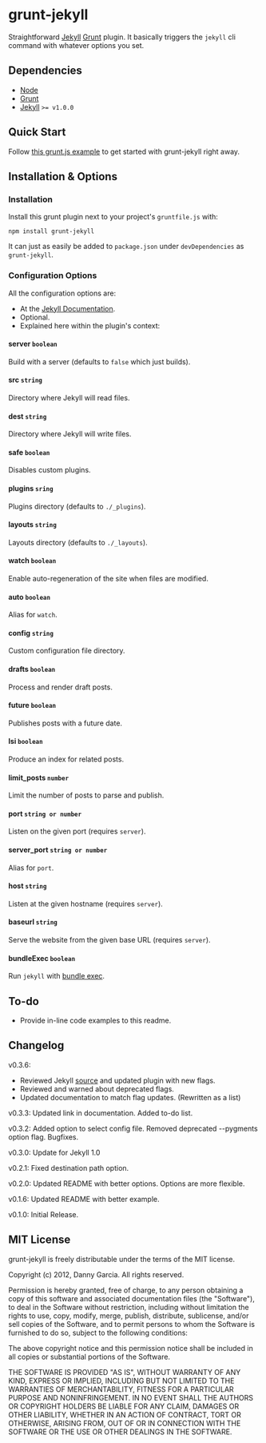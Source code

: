 # grunt-jekyll

Straightforward [Jekyll](http://jekyllrb.com/) [Grunt](http://gruntjs.com/) plugin. It basically triggers the `jekyll` cli command with whatever options you set.

## Dependencies

 * [Node](http://nodejs.org/)
 * [Grunt](http://gruntjs.com/)
 * [Jekyll](http://jekyllrb.com/) `>= v1.0.0`

## Quick Start

Follow [this grunt.js example](https://gist.github.com/3753650) to get started with grunt-jekyll right away.

## Installation & Options

### Installation

Install this grunt plugin next to your project's `gruntfile.js` with:

	npm install grunt-jekyll

It can just as easily be added to `package.json` under `devDependencies` as `grunt-jekyll`.

### Configuration Options

All the configuration options are:

 * At the [Jekyll Documentation](http://jekyllrb.com/docs/configuration/).
 * Optional.
 * Explained here within the plugin's context:

#### server `boolean`

Build with a server (defaults to `false` which just builds).

#### src `string`

Directory where Jekyll will read files.

#### dest `string`

Directory where Jekyll will write files.

#### safe `boolean`

Disables custom plugins.

#### plugins `sring`

Plugins directory (defaults to `./_plugins`).

#### layouts `string`

Layouts directory (defaults to `./_layouts`).

#### watch `boolean`

Enable auto-regeneration of the site when files are modified.

#### auto `boolean`

Alias for `watch`.

#### config `string`

Custom configuration file directory.

#### drafts `boolean`

Process and render draft posts.

#### future `boolean`

Publishes posts with a future date.

#### lsi `boolean`

Produce an index for related posts.

#### limit_posts `number`

Limit the number of posts to parse and publish.

#### port `string or number`

Listen on the given port (requires `server`).

#### server_port `string or number`

Alias for `port`.

#### host `string`

Listen at the given hostname (requires `server`).

#### baseurl `string`

Serve the website from the given base URL (requires `server`).

#### bundleExec `boolean`

Run `jekyll` with [bundle exec](http://gembundler.com/v1.3/man/bundle-exec.1.html).

## To-do

 - Provide in-line code examples to this readme.


## Changelog

v0.3.6:

 - Reviewed Jekyll [source](https://github.com/mojombo/jekyll/blob/master/bin/jekyll) and updated plugin with new flags.
 - Reviewed and warned about deprecated flags.
 - Updated documentation to match flag updates. (Rewritten as a list)

v0.3.3: Updated link in documentation. Added to-do list.

v0.3.2: Added option to select config file. Removed deprecated --pygments option flag. Bugfixes.

v0.3.0: Update for Jekyll 1.0

v0.2.1: Fixed destination path option.

v0.2.0: Updated README with better options. Options are more flexible.

v0.1.6: Updated README with better example.

v0.1.0: Initial Release.


## MIT License

grunt-jekyll is freely distributable under the terms of the MIT license.

Copyright (c) 2012, Danny Garcia. All rights reserved.

Permission is hereby granted, free of charge, to any person obtaining a copy of this software and associated documentation
files (the "Software"), to deal in the Software without restriction, including without limitation the rights to use,
copy, modify, merge, publish, distribute, sublicense, and/or sell copies of the Software, and to permit persons to whom the Software is furnished to do so, subject to the following conditions:

The above copyright notice and this permission notice shall be included in all copies or substantial portions of the Software.

THE SOFTWARE IS PROVIDED "AS IS", WITHOUT WARRANTY OF ANY KIND, EXPRESS OR IMPLIED, INCLUDING BUT NOT LIMITED TO THE WARRANTIES OF MERCHANTABILITY, FITNESS FOR A PARTICULAR PURPOSE AND NONINFRINGEMENT. IN NO EVENT SHALL THE AUTHORS OR COPYRIGHT HOLDERS BE LIABLE FOR ANY CLAIM, DAMAGES OR OTHER LIABILITY, WHETHER IN AN ACTION OF CONTRACT, TORT OR OTHERWISE, ARISING FROM, OUT OF OR IN CONNECTION WITH THE SOFTWARE OR THE USE OR OTHER DEALINGS IN THE SOFTWARE.
